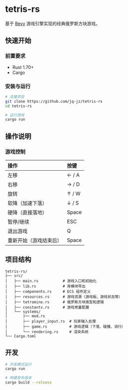 # tetris-rs

基于 [Bevy](https://bevyengine.org/) 游戏引擎实现的经典俄罗斯方块游戏。

## 快速开始

### 前置要求

- Rust 1.70+
- Cargo

### 安装与运行

```bash
# 克隆项目
git clone https://github.com/jq-jz/tetris-rs
cd tetris-rs

# 运行游戏
cargo run
```

## 操作说明

### 游戏控制

| 操作                   | 按键  |
| :--------------------- | :---- |
| 左移                   | ← / A |
| 右移                   | → / D |
| 旋转                   | ↑ / W |
| 软降（加速下落）       | ↓ / S |
| 硬降（直接落地）       | Space |
| 暂停/继续              | ESC   |
| 退出游戏               | Q     |
| 重新开始（游戏结束后） | Space |

## 项目结构

```
tetris-rs/
├── src/
│   ├── main.rs           # 游戏入口和初始化
│   ├── lib.rs            # 库模块导出
│   ├── components.rs     # ECS 组件定义
│   ├── resources.rs      # 游戏资源（游戏板、游戏状态等）
│   ├── tetromino.rs      # 俄罗斯方块类型和逻辑
│   ├── constants.rs      # 游戏常量配置
│   └── systems/
│       ├── mod.rs
│       ├── player_input.rs  # 玩家输入处理
│       ├── game.rs          # 游戏逻辑（下落、碰撞、消行）
│       └── rendering.rs     # 渲染系统
└── Cargo.toml
```

## 开发

```bash
# 开发模式运行
cargo run

# 构建发布版本
cargo build --release
```
